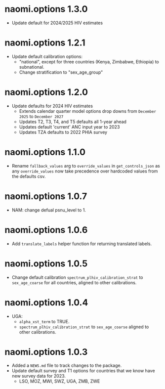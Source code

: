 # naomi.options 1.3.0

* Update default for 2024/2025 HIV estimates

# naomi.options 1.2.1

* Update default calibration options:
  - "national", except for three countries (Kenya, Zimbabwe, Ethiopia) to subnational.
  - Change stratification to "sex_age_group"
  
  
# naomi.options 1.2.0

* Update defaults for 2024 HIV estimates
  - Extends calendar quarter model options drop downs from `December 2025` to `December 2027`
  - Updates T2, T3, T4, and T5 defaults all 1-year ahead
  - Updates default 'current' ANC input year to 2023
  - Updates TZA defaults to 2022 PHIA survey


# naomi.options 1.1.0

* Rename `fallback_values` arg to `override_values` in `get_controls_json` as any `override_values` now take precedence over hardcoded values from the defaults csv.

# naomi.options 1.0.7

* NAM: change defual psnu_level to 1.

# naomi.options 1.0.6

* Add `translate_labels` helper function for returning translated labels.

# naomi.options 1.0.5

* Change default calibration `spectrum_plhiv_calibration_strat` to `sex_age_coarse` for all countries, aligned to other calibrations.

# naomi.options 1.0.4

* UGA: 
  - `alpha_xst_term` to TRUE.
  - `spectrum_plhiv_calibration_strat` to `sex_age_coarse` aligned to other calibrations.

# naomi.options 1.0.3

* Added a `NEWS.md` file to track changes to the package.
* Update default survey and T1 options for countries that we know have new survey data for 2023.
  - LSO, MOZ, MWI, SWZ, UGA, ZMB, ZWE
